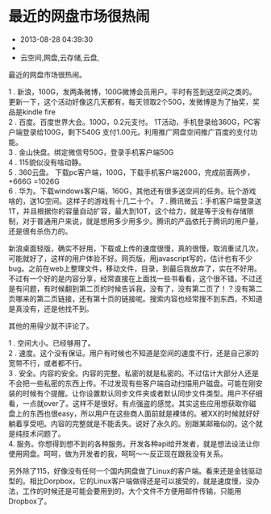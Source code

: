 # 最近的网盘市场很热闹
- 2013-08-28 04:39:30
- 
- 云空间,网盘,云存储,云盘,

<p>最近的网盘市场很热闹。</p>
<p>
1 . 新浪，100G，发两条微博，100G微博会员用户。平时有签到送空间之类的。更新一下，这个活动好像这几天都有，每天领取2个50G，发微博是为了抽奖，奖品是kindle fire&nbsp;<br />
2 . 百度。百度世界大会。100G，0.2元支付。 1T活动，手机登录给360G，PC客户端登录给100G，剩下540G 支付1.00元。利用推广网盘空间推广百度的支付功能。<br />
3 . 金山快盘。绑定微信号50G，登录手机客户端50G<br />
4 . 115貌似没有啥动静。<br />
5 . 360云盘。 下载pc客户端，100G，下载手机客户端260G，完成前面两步，+666G =1026G<br />
6 . 华为。下载windows客户端，160G，其他还有很多送空间的任务。玩个游戏啥的，送1G空间。这样子的游戏有十几二十个。
7 . 腾讯微云：手机客户端登录送1T，并且根据你的容量自动扩容，最大到10T，这个给力，就是等于没有存储限制，对于普通用户来说，就是想用多少用多少。腾讯的产品依托于腾讯的用户量，还是很有杀伤力的。
</p>
<p>新浪桌面轻版，确实不好用，下载或上传的速度很慢，真的很慢，取消重试几次，可能就好了，这样的用户体验不好。网页版，用javascript写的，估计也有不少bug。之前在web上整理文件，移动文件，目录，到最后我放弃了，实在不好用。不过有一个好的是内容分享，经常直接在上面找一些书看看，这个很不错。不过还是有问题，有时候翻到第二页的时候告诉我，没有了，没有第二页了！？没有第二页哪来的第二页链接，还有第十页的链接呢。搜索内容也经常搜不到东西，不知道是真没有，还是他找不到。
</p>
<p>其他的用得少就不评论了。</p>
<p>
1 . 空间大小。已经够用了。<br />
2 . 速度。这个没有保证。用户有时候也不知道是空间的速度不行，还是自己家的宽带不行，或者都不行。<br />
3 . 安全。内容的安全。内容的完整。私密的就是私密的。不过估计大部分人还是不会把一些私密的东西上传。不过发现有些客户端自动扫描用户磁盘。可能在刚安装的时候有个提醒。让你设置默认同步文件夹或者默认同步文件类型。用户不仔细看，一点就over了。这样不是很好。有点强盗的感觉。其实这些应用想获取你磁盘上的东西也很easy，所以用户在这些商人面前就是裸体的。被XX的时候就好好躺着享受吧。内容的完整就是不能丢失。说好了永久的。别跟某邮箱似的。这个就是纯技术问题了。<br />
4. 服务。你想得到想不到的各种服务。开发各种api给开发者，就是想法设法让你使用网盘。呵呵，做为开发者的我，呵呵～～反正现在跟我没有关系。<br />
</p>
<p>
另外除了115，好像没有任何一个国内网盘做了Linux的客户端。看来还是金钱驱动型的。相比Dorpbox，它的Linux客户端做得还是可以接受的，就是速度慢，没办法，工作的时候还是可能会要用到的。大个文件不方便用邮件传输，只能用Dropbox了。
</p>